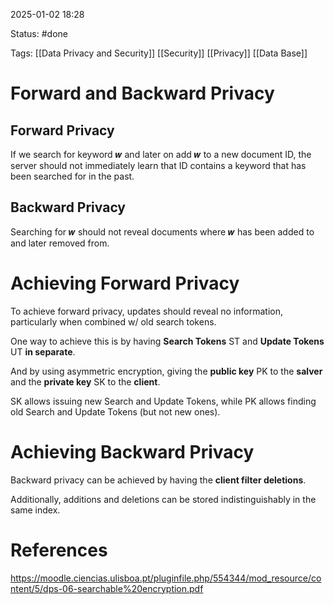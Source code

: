 2025-01-02 18:28

Status: #done 

Tags: [[Data Privacy and Security]] [[Security]] [[Privacy]] [[Data Base]]

# Forward and Backward Privacy

## Forward Privacy
If we search for keyword 𝒘 and later on add 𝒘 to a new document ID, the server should not immediately learn that ID contains a keyword that has been searched for in the past.

## Backward Privacy
Searching for 𝒘 should not reveal documents where 𝒘 has been added to and later removed from.

# Achieving Forward Privacy

To achieve forward privacy, updates should reveal no information, particularly when combined w/ old search tokens.

One way to achieve this is by having **Search Tokens** ST and **Update Tokens** UT **in separate**.

And by using asymmetric encryption, giving the **public key** PK to the **salver** and the **private key** SK to the **client**.

SK allows issuing new Search and Update Tokens, while PK allows
finding old Search and Update Tokens (but not new ones).

# Achieving Backward Privacy

Backward privacy can be achieved by having the **client filter deletions**.

Additionally, additions and deletions can be stored indistinguishably in the same index.

# References

https://moodle.ciencias.ulisboa.pt/pluginfile.php/554344/mod_resource/content/5/dps-06-searchable%20encryption.pdf